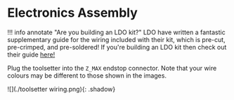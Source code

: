 # Electronics Assembly

!!! info annotate "Are you building an LDO kit?"
    LDO have written a fantastic supplementary guide for the wiring included with their kit, which is pre-cut, pre-crimped, and pre-soldered! If you're building an LDO kit then check out their guide [here!](https://www.ldomotion.com/#/guide/Milo-CNC-V15-Wiring-Guide)

Plug the toolsetter into the `Z_MAX` endstop connector. Note that your wire colours may be different to those shown in the images.

![](./toolsetter wiring.png){: .shadow}